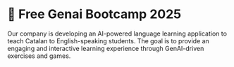 # 🚀 Free Genai Bootcamp 2025

Our company is developing an AI-powered language learning application to teach Catalan to English-speaking students. The goal is to provide an engaging and interactive learning experience through GenAI-driven exercises and games.